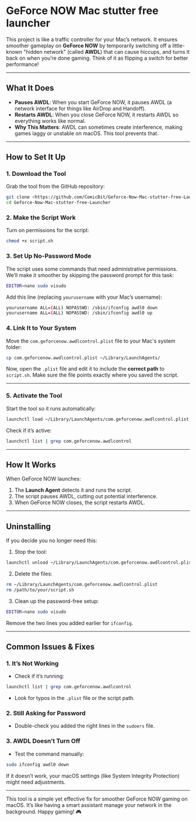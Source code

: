 # GeForce NOW Mac stutter free launcher

This project is like a traffic controller for your Mac’s network. It ensures smoother gameplay on **GeForce NOW** by temporarily switching off a little-known "hidden network" (called **AWDL**) that can cause hiccups, and turns it back on when you’re done gaming. Think of it as flipping a switch for better performance!

---

## What It Does
- **Pauses AWDL**: When you start GeForce NOW, it pauses AWDL (a network interface for things like AirDrop and Handoff).
- **Restarts AWDL**: When you close GeForce NOW, it restarts AWDL so everything works like normal.
- **Why This Matters**: AWDL can sometimes create interference, making games laggy or unstable on macOS. This tool prevents that.

---

## How to Set It Up

### 1. **Download the Tool**
Grab the tool from the GitHub repository:
```bash
git clone <https://github.com/ComicBit/Geforce-Now-Mac-stutter-free-Launcher>
cd Geforce-Now-Mac-stutter-free-Launcher
```

### 2. **Make the Script Work**
Turn on permissions for the script:
```bash
chmod +x script.sh
```

### 3. **Set Up No-Password Mode**
The script uses some commands that need administrative permissions. We’ll make it smoother by skipping the password prompt for this task:
```bash
EDITOR=nano sudo visudo
```
Add this line (replacing `yourusername` with your Mac’s username):
```bash
yourusername ALL=(ALL) NOPASSWD: /sbin/ifconfig awdl0 down
yourusername ALL=(ALL) NOPASSWD: /sbin/ifconfig awdl0 up
```

### 4. **Link It to Your System**
Move the `com.geforcenow.awdlcontrol.plist` file to your Mac's system folder:
```bash
cp com.geforcenow.awdlcontrol.plist ~/Library/LaunchAgents/
```

Now, open the `.plist` file and edit it to include the **correct path** to `script.sh`. Make sure the file points exactly where you saved the script.

---

### 5. **Activate the Tool**
Start the tool so it runs automatically:
```bash
launchctl load ~/Library/LaunchAgents/com.geforcenow.awdlcontrol.plist
```
Check if it’s active:
```bash
launchctl list | grep com.geforcenow.awdlcontrol
```

---

## How It Works
When GeForce NOW launches:
1. The **Launch Agent** detects it and runs the script.
2. The script pauses AWDL, cutting out potential interference.
3. When GeForce NOW closes, the script restarts AWDL.

---

## Uninstalling
If you decide you no longer need this:
1. Stop the tool:
```bash
launchctl unload ~/Library/LaunchAgents/com.geforcenow.awdlcontrol.plist
```
2. Delete the files:
```bash
rm ~/Library/LaunchAgents/com.geforcenow.awdlcontrol.plist
rm /path/to/your/script.sh
```
3. Clean up the password-free setup:
```bash
EDITOR=nano sudo visudo
```
Remove the two lines you added earlier for `ifconfig`.

---

## Common Issues & Fixes

### 1. **It’s Not Working**
- Check if it’s running:
```bash
launchctl list | grep com.geforcenow.awdlcontrol
```
- Look for typos in the `.plist` file or the script path.

### 2. **Still Asking for Password**
- Double-check you added the right lines in the `sudoers` file.

### 3. **AWDL Doesn’t Turn Off**
- Test the command manually:
```bash
sudo ifconfig awdl0 down
```
If it doesn’t work, your macOS settings (like System Integrity Protection) might need adjustments.

---

This tool is a simple yet effective fix for smoother GeForce NOW gaming on macOS. It’s like having a smart assistant manage your network in the background. Happy gaming! 🎮
